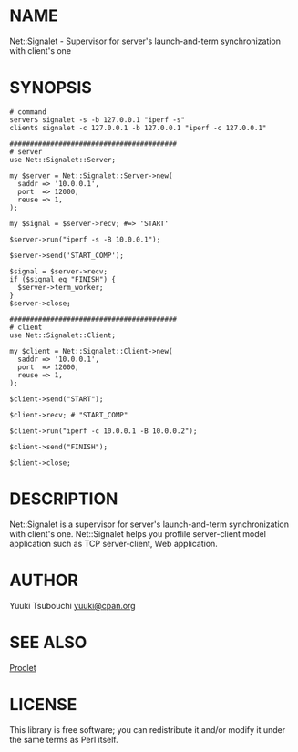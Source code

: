 # NAME

Net::Signalet - Supervisor for server's launch-and-term synchronization with client's one

# SYNOPSIS

    # command
    server$ signalet -s -b 127.0.0.1 "iperf -s"
    client$ signalet -c 127.0.0.1 -b 127.0.0.1 "iperf -c 127.0.0.1"

    #########################################
    # server
    use Net::Signalet::Server;

    my $server = Net::Signalet::Server->new(
      saddr => '10.0.0.1',
      port  => 12000,
      reuse => 1,
    );

    my $signal = $server->recv; #=> 'START'

    $server->run("iperf -s -B 10.0.0.1");

    $server->send('START_COMP');

    $signal = $server->recv;
    if ($signal eq "FINISH") {
      $server->term_worker;
    }
    $server->close;

    #########################################
    # client
    use Net::Signalet::Client;

    my $client = Net::Signalet::Client->new(
      saddr => '10.0.0.1',
      port  => 12000,
      reuse => 1,
    );

    $client->send("START");

    $client->recv; # "START_COMP"

    $client->run("iperf -c 10.0.0.1 -B 10.0.0.2");

    $client->send("FINISH");

    $client->close;

# DESCRIPTION

Net::Signalet is a supervisor for server's launch-and-term synchronization with client's one.
Net::Signalet helps you proflile server-client model application such as TCP server-client, Web application.

# AUTHOR

Yuuki Tsubouchi <yuuki@cpan.org>

# SEE ALSO

[Proclet](http://search.cpan.org/perldoc?Proclet)

# LICENSE

This library is free software; you can redistribute it and/or modify
it under the same terms as Perl itself.
